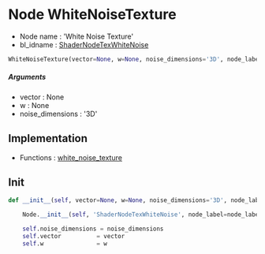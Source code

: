 # Node WhiteNoiseTexture

- Node name : 'White Noise Texture'
- bl_idname : [ShaderNodeTexWhiteNoise](https://docs.blender.org/api/current/bpy.types.ShaderNodeTexWhiteNoise.html)


``` python
WhiteNoiseTexture(vector=None, w=None, noise_dimensions='3D', node_label=None, node_color=None, **kwargs)
```
##### Arguments

- vector : None
- w : None
- noise_dimensions : '3D'

## Implementation

- Functions : [white_noise_texture](/docs/GeoNodes/GeoNodesTree.md#white_noise_texture)

## Init

``` python
def __init__(self, vector=None, w=None, noise_dimensions='3D', node_label=None, node_color=None, **kwargs):

    Node.__init__(self, 'ShaderNodeTexWhiteNoise', node_label=node_label, node_color=node_color, **kwargs)

    self.noise_dimensions = noise_dimensions
    self.vector          = vector
    self.w               = w
```
